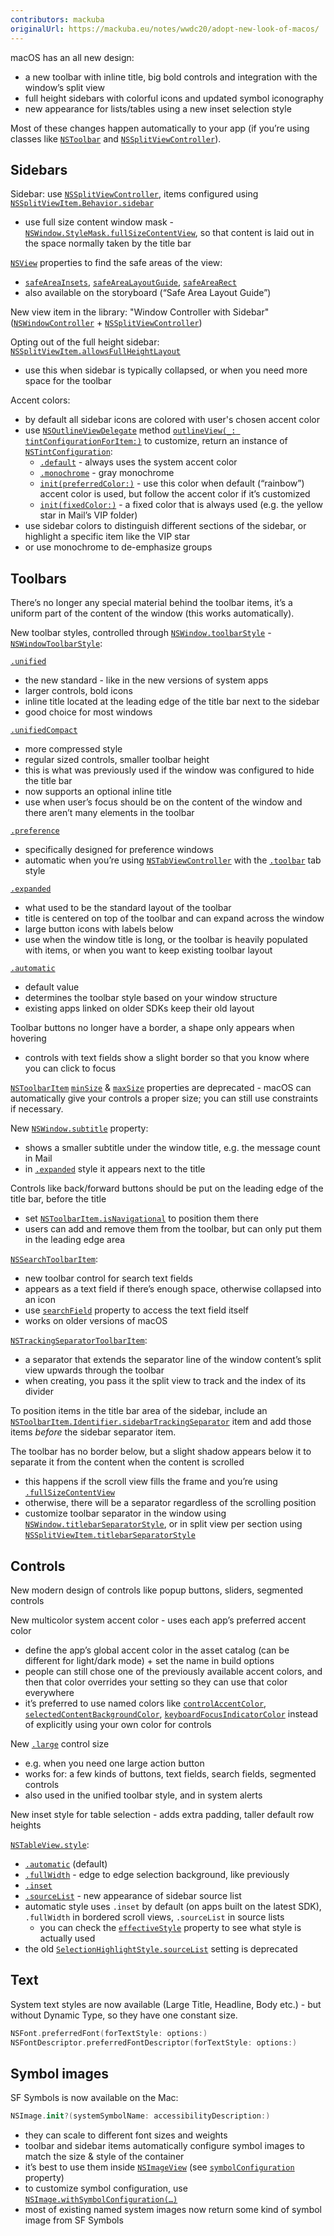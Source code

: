 ```yaml
---
contributors: mackuba
originalUrl: https://mackuba.eu/notes/wwdc20/adopt-new-look-of-macos/
---
```


macOS has an all new design:

- a new toolbar with inline title, big bold controls and integration with the window’s split view
- full height sidebars with colorful icons and updated symbol iconography
- new appearance for lists/tables using a new inset selection style

Most of these changes happen automatically to your app (if you’re using classes like [`NSToolbar`](https://developer.apple.com/documentation/appkit/nstoolbar) and [`NSSplitViewController`](https://developer.apple.com/documentation/appkit/nssplitviewcontroller)).


## Sidebars

Sidebar: use [`NSSplitViewController`](https://developer.apple.com/documentation/appkit/nssplitviewcontroller), items configured using [`NSSplitViewItem.Behavior.sidebar`](https://developer.apple.com/documentation/appkit/nssplitviewitem/behavior/sidebar)

- use full size content window mask - [`NSWindow.StyleMask.fullSizeContentView`](https://developer.apple.com/documentation/appkit/nswindow/stylemask/1644646-fullsizecontentview), so that content is laid out in the space normally taken by the title bar

[`NSView`](https://developer.apple.com/documentation/appkit/nsview) properties to find the safe areas of the view:

- [`safeAreaInsets`](https://developer.apple.com/documentation/appkit/nsview/3553227-safeareainsets), [`safeAreaLayoutGuide`](https://developer.apple.com/documentation/appkit/nsview/3553228-safearealayoutguide), [`safeAreaRect`](https://developer.apple.com/documentation/appkit/nsview/3553229-safearearect)
- also available on the storyboard (“Safe Area Layout Guide”)

New view item in the library: "Window Controller with Sidebar" ([`NSWindowController`](https://developer.apple.com/documentation/appkit/nswindowcontroller) + [`NSSplitViewController`](https://developer.apple.com/documentation/appkit/nssplitviewcontroller))

Opting out of the full height sidebar: [`NSSplitViewItem.allowsFullHeightLayout`](https://developer.apple.com/documentation/appkit/nssplitviewitem/3608197-allowsfullheightlayout)

- use this when sidebar is typically collapsed, or when you need more space for the toolbar

Accent colors:

- by default all sidebar icons are colored with user's chosen accent color
- use [`NSOutlineViewDelegate`](https://developer.apple.com/documentation/appkit/nsoutlineviewdelegate) method [`outlineView(_: tintConfigurationForItem:)`](https://developer.apple.com/documentation/appkit/nsoutlineviewdelegate/3626816-outlineview) to customize, return an instance of [`NSTintConfiguration`](https://developer.apple.com/documentation/appkit/nstintconfiguration):
  - [`.default`](https://developer.apple.com/documentation/appkit/nstintconfiguration/3626820-default) - always uses the system accent color
  - [`.monochrome`](https://developer.apple.com/documentation/appkit/nstintconfiguration/3626822-monochrome) - gray monochrome
  - [`init(preferredColor:)`](https://developer.apple.com/documentation/appkit/nstintconfiguration/3626824-init) - use this color when default (“rainbow”) accent color is used, but follow the accent color if it’s customized
  - [`init(fixedColor:)`](https://developer.apple.com/documentation/appkit/nstintconfiguration/3626823-init) - a fixed color that is always used (e.g. the yellow star in Mail’s VIP folder)
- use sidebar colors to distinguish different sections of the sidebar, or highlight a specific item like the VIP star
- or use monochrome to de-emphasize groups


## Toolbars

There’s no longer any special material behind the toolbar items, it’s a uniform part of the content of the window (this works automatically).

New toolbar styles, controlled through [`NSWindow.toolbarStyle`](https://developer.apple.com/documentation/appkit/nswindow/3608199-toolbarstyle) - [`NSWindowToolbarStyle`](https://developer.apple.com/documentation/appkit/nswindow/toolbarstyle):

[`.unified`](https://developer.apple.com/documentation/appkit/nswindow/toolbarstyle/unified)

- the new standard - like in the new versions of system apps
- larger controls, bold icons
- inline title located at the leading edge of the title bar next to the sidebar
- good choice for most windows

[`.unifiedCompact`](https://developer.apple.com/documentation/appkit/nswindow/toolbarstyle/unifiedcompact)

- more compressed style
- regular sized controls, smaller toolbar height
- this is what was previously used if the window was configured to hide the title bar
- now supports an optional inline title
- use when user’s focus should be on the content of the window and there aren’t many elements in the toolbar

[`.preference`](https://developer.apple.com/documentation/appkit/nswindow/toolbarstyle/preference)

- specifically designed for preference windows
- automatic when you’re using [`NSTabViewController`](https://developer.apple.com/documentation/appkit/nstabviewcontroller) with the [`.toolbar`](https://developer.apple.com/documentation/appkit/nstabviewcontroller/tabstyle/toolbar) tab style

[`.expanded`](https://developer.apple.com/documentation/appkit/nswindow/toolbarstyle/expanded)

- what used to be the standard layout of the toolbar
- title is centered on top of the toolbar and can expand across the window
- large button icons with labels below
- use when the window title is long, or the toolbar is heavily populated with items, or when you want to keep existing toolbar layout

[`.automatic`](https://developer.apple.com/documentation/appkit/nswindow/toolbarstyle/automatic)

- default value
- determines the toolbar style based on your window structure
- existing apps linked on older SDKs keep their old layout

Toolbar buttons no longer have a border, a shape only appears when hovering

- controls with text fields show a slight border so that you know where you can click to focus

[`NSToolbarItem`](https://developer.apple.com/documentation/appkit/nstoolbaritem) [`minSize`](https://developer.apple.com/documentation/appkit/nstoolbaritem/1531777-minsize) & [`maxSize`](https://developer.apple.com/documentation/appkit/nstoolbaritem/1526451-maxsize) properties are deprecated - macOS can automatically give your controls a proper size; you can still use constraints if necessary.

New [`NSWindow.subtitle`](https://developer.apple.com/documentation/appkit/nswindow/3608198-subtitle) property:

- shows a smaller subtitle under the window title, e.g. the message count in Mail
- in [`.expanded`](https://developer.apple.com/documentation/appkit/nswindow/toolbarstyle/expanded) style it appears next to the title

Controls like back/forward buttons should be put on the leading edge of the title bar, before the title

- set [`NSToolbarItem.isNavigational`](https://developer.apple.com/documentation/appkit/nstoolbaritem/3622481-isnavigational) to position them there
- users can add and remove them from the toolbar, but can only put them in the leading edge area

[`NSSearchToolbarItem`](https://developer.apple.com/documentation/appkit/nssearchtoolbaritem):

- new toolbar control for search text fields
- appears as a text field if there’s enough space, otherwise collapsed into an icon
- use [`searchField`](https://developer.apple.com/documentation/appkit/nssearchtoolbaritem/3634330-searchfield) property to access the text field itself
- works on older versions of macOS

[`NSTrackingSeparatorToolbarItem`](https://developer.apple.com/documentation/appkit/nstrackingseparatortoolbaritem):

- a separator that extends the separator line of the window content’s split view upwards through the toolbar
- when creating, you pass it the split view to track and the index of its divider

To position items in the title bar area of the sidebar, include an [`NSToolbarItem.Identifier.sidebarTrackingSeparator`](https://developer.apple.com/documentation/appkit/nstoolbaritem/identifier/3622482-sidebartrackingseparator) item and add those items *before* the sidebar separator item.

The toolbar has no border below, but a slight shadow appears below it to separate it from the content when the content is scrolled

- this happens if the scroll view fills the frame and you’re using [`.fullSizeContentView`](https://developer.apple.com/documentation/appkit/nswindow/stylemask/1644646-fullsizecontentview)
- otherwise, there will be a separator regardless of the scrolling position
- customize toolbar separator in the window using [`NSWindow.titlebarSeparatorStyle`](https://developer.apple.com/documentation/appkit/nswindow/3622489-titlebarseparatorstyle), or in split view per section using [`NSSplitViewItem.titlebarSeparatorStyle`](https://developer.apple.com/documentation/appkit/nssplitviewitem/3622473-titlebarseparatorstyle)


## Controls

New modern design of controls like popup buttons, sliders, segmented controls

New multicolor system accent color - uses each app’s preferred accent color

- define the app’s global accent color in the asset catalog (can be different for light/dark mode) + set the name in build options
- people can still chose one of the previously available accent colors, and then that color overrides your setting so they can use that color everywhere
- it’s preferred to use named colors like [`controlAccentColor`](https://developer.apple.com/documentation/appkit/nscolor/3000782-controlaccentcolor), [`selectedContentBackgroundColor`](https://developer.apple.com/documentation/appkit/nscolor/2998830-selectedcontentbackgroundcolor), [`keyboardFocusIndicatorColor`](https://developer.apple.com/documentation/appkit/nscolor/1532031-keyboardfocusindicatorcolor) instead of explicitly using your own color for controls

New [`.large`](https://developer.apple.com/documentation/appkit/nscontrol/controlsize/large) control size

- e.g. when you need one large action button
- works for: a few kinds of buttons, text fields, search fields, segmented controls
- also used in the unified toolbar style, and in system alerts

New inset style for table selection - adds extra padding, taller default row heights

[`NSTableView.style`](https://developer.apple.com/documentation/appkit/nstableview/style):

- [`.automatic`](https://developer.apple.com/documentation/appkit/nstableview/style/automatic) (default)
- [`.fullWidth`](https://developer.apple.com/documentation/appkit/nstableview/style/fullwidth) - edge to edge selection background, like previously
- [`.inset`](https://developer.apple.com/documentation/appkit/nstableview/style/inset)
- [`.sourceList`](https://developer.apple.com/documentation/appkit/nstableview/style/sourcelist) - new appearance of sidebar source list
- automatic style uses `.inset` by default (on apps built on the latest SDK), `.fullWidth` in bordered scroll views, `.sourceList` in source lists
  - you can check the [`effectiveStyle`](https://developer.apple.com/documentation/appkit/nstableview/3622474-effectivestyle) property to see what style is actually used
- the old [`SelectionHighlightStyle.sourceList`](https://developer.apple.com/documentation/appkit/nstableview/selectionhighlightstyle/sourcelist) setting is deprecated


## Text

System text styles are now available (Large Title, Headline, Body etc.) - but without Dynamic Type, so they have one constant size.

```swift
NSFont.preferredFont(forTextStyle: options:)
NSFontDescriptor.preferredFontDescriptor(forTextStyle: options:)
```

## Symbol images

SF Symbols is now available on the Mac:

```swift
NSImage.init?(systemSymbolName: accessibilityDescription:)
```

- they can scale to different font sizes and weights
- toolbar and sidebar items automatically configure symbol images to match the size & style of the container
- it’s best to use them inside [`NSImageView`](https://developer.apple.com/documentation/appkit/nsimageview) (see [`symbolConfiguration`](https://developer.apple.com/documentation/appkit/nsimageview/3667456-symbolconfiguration) property)
- to customize symbol configuration, use [`NSImage.withSymbolConfiguration(…)`](https://developer.apple.com/documentation/appkit/nsimage/3656508-withsymbolconfiguration)
- most of existing named system images now return some kind of symbol image from SF Symbols
